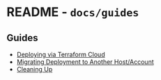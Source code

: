 # README - `docs/guides`

## Guides
- [Deploying via Terraform Cloud](terraform-cloud.md)
- [Migrating Deployment to Another Host/Account](deployment-migration.md)
- [Cleaning Up](cleaning-up.md)
